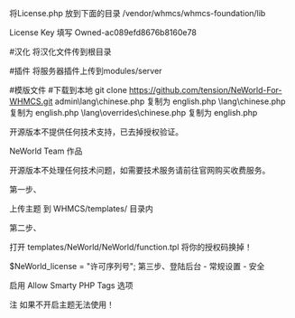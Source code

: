 将License.php 放到下面的目录 
/vendor/whmcs/whmcs-foundation/lib

License Key  填写 Owned-ac089efd8676b8160e78

#汉化
将汉化文件传到根目录 

#插件
将服务器插件上传到modules/server

#模版文件
#下载到本地
git clone https://github.com/tension/NeWorld-For-WHMCS.git
admin\lang\chinese.php 复制为  english.php
\lang\chinese.php 复制为  english.php
\lang\overrides\chinese.php 复制为  english.php


开源版本不提供任何技术支持，已去掉授权验证。

NeWorld Team 作品

开源版本不处理任何技术问题，如需要技术服务请前往官网购买收费服务。

第一步、

上传主题 到 WHMCS/templates/ 目录内

第二步、

打开 templates/NeWorld/NeWorld/function.tpl 将你的授权码换掉！

$NeWorld_license = "许可序列号"; 第三步、登陆后台 - 常规设置 - 安全

启用 Allow Smarty PHP Tags 选项

注 如果不开启主题无法使用！
